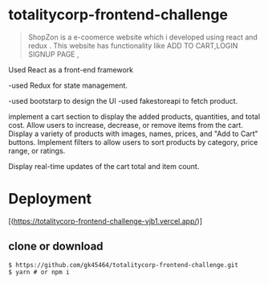 # totalitycorp-frontend-challenge

> ShopZon  is a e-coomerce website  which i developed using  react and redux . This website has functionality like ADD TO CART,LOGIN SIGNUP PAGE , 


>



Used React as a front-end framework 

-used Redux for state management.

-used bootstarp to design the UI
-used fakestoreapi to fetch product.


implement a cart section to display the added products, quantities, and total cost. Allow users to increase, decrease, or remove items from the cart. 
Display a variety of products with images, names, prices, and "Add to Cart" buttons. Implement filters to allow users to sort products by category, price range, or ratings. 

Display real-time updates of the cart total and item count. 

# Deployment

[(https://totalitycorp-frontend-challenge-vjb1.vercel.app/)]




## clone or download
```terminal
$ https://github.com/gk45464/totalitycorp-frontend-challenge.git
$ yarn # or npm i


